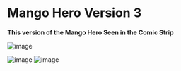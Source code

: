 # Mango Hero Version 3
**This version of the Mango Hero Seen in the Comic Strip**

![image](https://user-images.githubusercontent.com/84951299/164873530-8696e5d7-4b20-47da-8645-09f66158bf2a.png)

![image](https://user-images.githubusercontent.com/84951299/164873541-63a81689-437e-4c4f-9d96-081729e420f4.png)
![image](https://user-images.githubusercontent.com/84951299/164873544-0c1dadfd-bc4c-4f5f-8c91-011e9a55bb57.png)

